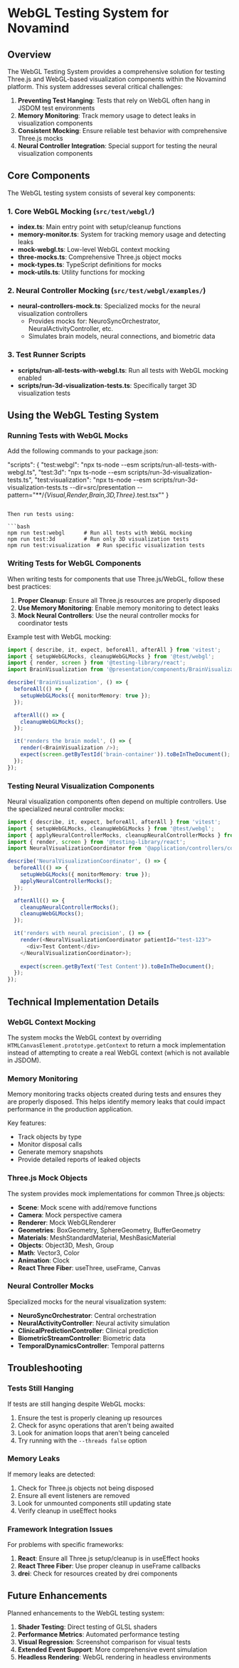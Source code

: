 # WebGL Testing System for Novamind

## Overview

The WebGL Testing System provides a comprehensive solution for testing Three.js and WebGL-based visualization components within the Novamind platform. This system addresses several critical challenges:

1. **Preventing Test Hanging**: Tests that rely on WebGL often hang in JSDOM test environments
2. **Memory Monitoring**: Track memory usage to detect leaks in visualization components
3. **Consistent Mocking**: Ensure reliable test behavior with comprehensive Three.js mocks
4. **Neural Controller Integration**: Special support for testing the neural visualization components

## Core Components

The WebGL testing system consists of several key components:

### 1. Core WebGL Mocking (`src/test/webgl/`)

- **index.ts**: Main entry point with setup/cleanup functions
- **memory-monitor.ts**: System for tracking memory usage and detecting leaks
- **mock-webgl.ts**: Low-level WebGL context mocking
- **three-mocks.ts**: Comprehensive Three.js object mocks
- **mock-types.ts**: TypeScript definitions for mocks
- **mock-utils.ts**: Utility functions for mocking

### 2. Neural Controller Mocking (`src/test/webgl/examples/`)

- **neural-controllers-mock.ts**: Specialized mocks for the neural visualization controllers
  - Provides mocks for: NeuroSyncOrchestrator, NeuralActivityController, etc.
  - Simulates brain models, neural connections, and biometric data

### 3. Test Runner Scripts

- **scripts/run-all-tests-with-webgl.ts**: Run all tests with WebGL mocking enabled
- **scripts/run-3d-visualization-tests.ts**: Specifically target 3D visualization tests

## Using the WebGL Testing System

### Running Tests with WebGL Mocks

Add the following commands to your package.json:

"scripts": {
  "test:webgl": "npx ts-node --esm scripts/run-all-tests-with-webgl.ts",
  "test:3d": "npx ts-node --esm scripts/run-3d-visualization-tests.ts",
  "test:visualization": "npx ts-node --esm scripts/run-3d-visualization-tests.ts --dir=src/presentation --pattern=\"**/*{Visual,Render,Brain,3D,Three}*.test.tsx\""
}

```

Then run tests using:

```bash
npm run test:webgl      # Run all tests with WebGL mocking
npm run test:3d         # Run only 3D visualization tests
npm run test:visualization  # Run specific visualization tests
```

### Writing Tests for WebGL Components

When writing tests for components that use Three.js/WebGL, follow these best practices:

1. **Proper Cleanup**: Ensure all Three.js resources are properly disposed
2. **Use Memory Monitoring**: Enable memory monitoring to detect leaks
3. **Mock Neural Controllers**: Use the neural controller mocks for coordinator tests

Example test with WebGL mocking:

```typescript
import { describe, it, expect, beforeAll, afterAll } from 'vitest';
import { setupWebGLMocks, cleanupWebGLMocks } from '@test/webgl';
import { render, screen } from '@testing-library/react';
import BrainVisualization from '@presentation/components/BrainVisualization';

describe('BrainVisualization', () => {
  beforeAll(() => {
    setupWebGLMocks({ monitorMemory: true });
  });

  afterAll(() => {
    cleanupWebGLMocks();
  });

  it('renders the brain model', () => {
    render(<BrainVisualization />);
    expect(screen.getByTestId('brain-container')).toBeInTheDocument();
  });
});
```

### Testing Neural Visualization Components

Neural visualization components often depend on multiple controllers. Use the specialized neural controller mocks:

```typescript
import { describe, it, expect, beforeAll, afterAll } from 'vitest';
import { setupWebGLMocks, cleanupWebGLMocks } from '@test/webgl';
import { applyNeuralControllerMocks, cleanupNeuralControllerMocks } from '@test/webgl/examples/neural-controllers-mock';
import { render, screen } from '@testing-library/react';
import NeuralVisualizationCoordinator from '@application/controllers/coordinators/NeuralVisualizationCoordinator';

describe('NeuralVisualizationCoordinator', () => {
  beforeAll(() => {
    setupWebGLMocks({ monitorMemory: true });
    applyNeuralControllerMocks();
  });

  afterAll(() => {
    cleanupNeuralControllerMocks();
    cleanupWebGLMocks();
  });

  it('renders with neural precision', () => {
    render(<NeuralVisualizationCoordinator patientId="test-123">
      <div>Test Content</div>
    </NeuralVisualizationCoordinator>);
    
    expect(screen.getByText('Test Content')).toBeInTheDocument();
  });
});
```

## Technical Implementation Details

### WebGL Context Mocking

The system mocks the WebGL context by overriding `HTMLCanvasElement.prototype.getContext` to return a mock implementation instead of attempting to create a real WebGL context (which is not available in JSDOM).

### Memory Monitoring

Memory monitoring tracks objects created during tests and ensures they are properly disposed. This helps identify memory leaks that could impact performance in the production application.

Key features:

- Track objects by type
- Monitor disposal calls
- Generate memory snapshots
- Provide detailed reports of leaked objects

### Three.js Mock Objects

The system provides mock implementations for common Three.js objects:

- **Scene**: Mock scene with add/remove functions
- **Camera**: Mock perspective camera
- **Renderer**: Mock WebGLRenderer
- **Geometries**: BoxGeometry, SphereGeometry, BufferGeometry
- **Materials**: MeshStandardMaterial, MeshBasicMaterial
- **Objects**: Object3D, Mesh, Group
- **Math**: Vector3, Color
- **Animation**: Clock
- **React Three Fiber**: useThree, useFrame, Canvas

### Neural Controller Mocks

Specialized mocks for the neural visualization system:

- **NeuroSyncOrchestrator**: Central orchestration
- **NeuralActivityController**: Neural activity simulation
- **ClinicalPredictionController**: Clinical prediction
- **BiometricStreamController**: Biometric data
- **TemporalDynamicsController**: Temporal patterns

## Troubleshooting

### Tests Still Hanging

If tests are still hanging despite WebGL mocks:

1. Ensure the test is properly cleaning up resources
2. Check for async operations that aren't being awaited
3. Look for animation loops that aren't being canceled
4. Try running with the `--threads false` option

### Memory Leaks

If memory leaks are detected:

1. Check for Three.js objects not being disposed
2. Ensure all event listeners are removed
3. Look for unmounted components still updating state
4. Verify cleanup in useEffect hooks

### Framework Integration Issues

For problems with specific frameworks:

1. **React**: Ensure all Three.js setup/cleanup is in useEffect hooks
2. **React Three Fiber**: Use proper cleanup in useFrame callbacks
3. **drei**: Check for resources created by drei components

## Future Enhancements

Planned enhancements to the WebGL testing system:

1. **Shader Testing**: Direct testing of GLSL shaders
2. **Performance Metrics**: Automated performance testing
3. **Visual Regression**: Screenshot comparison for visual tests
4. **Extended Event Support**: More comprehensive event simulation
5. **Headless Rendering**: WebGL rendering in headless environments
